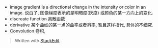 * image gradient 
 is a directional change in the intensity or color in an image. 说白了, 图像梯度表示的是明暗度(灰度) 或颜色的某一方向上的变化. 
* discreate function 
离散函数
* derivative
某个曲线的某一点的曲率或者斜率, 暂且这样指代, 具体的不细究.
* Convolution 
卷积,

> Written with [StackEdit](https://stackedit.io/).
<!--stackedit_data:
eyJoaXN0b3J5IjpbLTYwMjE5MjQyXX0=
-->